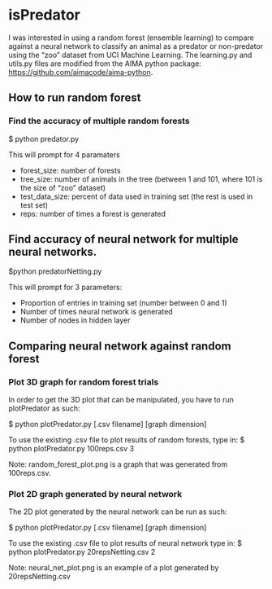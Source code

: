 # isPredator
I was interested in using a random forest (ensemble learning) to compare against a neural network to classify an animal as a predator or non-predator using the “zoo” dataset from UCI Machine Learning. The learning.py and utils.py files are modified from the AIMA python package: https://github.com/aimacode/aima-python.


## How to run random forest

### Find the accuracy of multiple random forests

$ python predator.py

This will prompt for 4 paramaters
- forest_size: number of forests 
- tree_size: number of animals in the tree (between 1 and 101, where 101 is the size of “zoo” dataset)
- test_data_size: percent of data used in training set (the rest is used in test set)
- reps: number of times a forest is generated

## Find accuracy of neural network for multiple neural networks.

$python predatorNetting.py

This will prompt for 3 parameters:
- Proportion of entries in training set (number between 0 and 1)
- Number of times neural network is generated
- Number of nodes in hidden layer


## Comparing neural network against random forest

### Plot 3D graph for random forest trials
In order to get the 3D plot that can be manipulated, you have to run plotPredator as such:

$ python plotPredator.py [.csv filename] [graph dimension]

To use the existing .csv file to plot results of random forests, type in:
$ python plotPredator.py 100reps.csv 3

Note: random_forest_plot.png is a graph that was generated from 100reps.csv.

### Plot 2D graph generated by neural network
The 2D plot generated by the neural network can be run as such:

$ python plotPredator.py [.csv filename] [graph dimension]

To use the existing .csv file to plot results of neural network type in:
$ python plotPredator.py 20repsNetting.csv 2

Note: neural_net_plot.png is an example of a plot generated by 20repsNetting.csv
